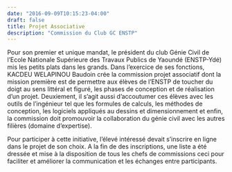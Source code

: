 ```yaml
---
date: "2016-09-09T10:15:23-04:00"
draft: false
title: Projet Associative
description: "Commission du Club GC ENSTP"
---
```


Pour son premier et unique mandat, le président du club Génie Civil de l’Ecole Nationale Supérieure des Travaux Publics de Yaoundé (ENSTP-Ydé) mis les petits plats dans les grands. Dans l’exercice de ses fonctions, KACDEU WELAPINOU Baudoin crée la commission projet associatif dont la mission première est de permettre aux élèves de l’ENSTP de toucher du doigt au sens littéral et figuré, les phases de conception et de réalisation d’un projet. Deuxiement, il s’agit aussi d’accoutumer ces élèves avec les outils de l’ingénieur tel que les formules de calculs, les méthodes de conception, les logiciels appliqués au dessins et dimensionnement et enfin, la commission doit promouvoir la collaboration du génie civil avec les autres filières (domaine d’expertise).

Pour participer à cette initiative, l’élevé intéressé devait s’inscrire en ligne dans le projet de son choix. A la fin de des inscriptions, une liste a été dressée et mise à la disposition de tous les chefs de commissions ceci pour faciliter et améliorer la communication et les échanges entre participants. 